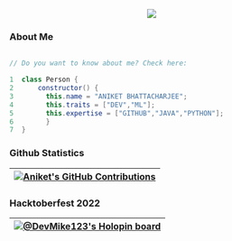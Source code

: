 <p align= "center">
<img src = "./assests/bg.png"></p>


### About Me 
```java

// Do you want to know about me? Check here:

1  class Person {
2      constructor() {
3        this.name = "ANIKET BHATTACHARJEE";
4        this.traits = ["DEV","ML"];
5        this.expertise = ["GITHUB","JAVA","PYTHON"];
6        }
7  }
```


### Github Statistics
|[![Aniket's GitHub Contributions](https://github-readme-stats.vercel.app/api?username=DevMike123&count_private=true&show_icons=true&theme=react)](https://github.com/DevMike123/)|
| ------------- | 

### Hacktoberfest 2022

|[![@DevMike123's Holopin board](https://holopin.me/DevMike123)](https://holopin.io/@DevMike123)|
| ------------- |

